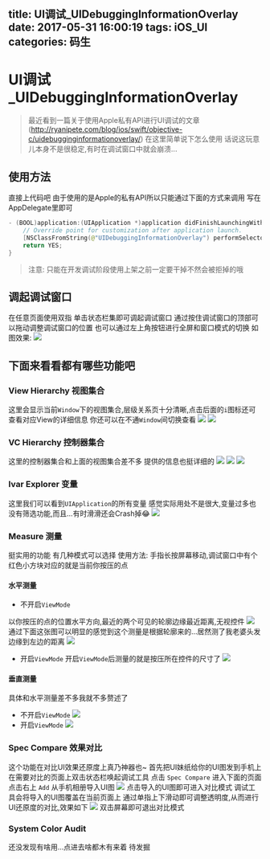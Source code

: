 title: UI调试_UIDebuggingInformationOverlay
date: 2017-05-31 16:00:19
tags: iOS_UI
categories: 码生
---

# UI调试_UIDebuggingInformationOverlay 

>最近看到一篇关于使用Apple私有API进行UI调试的文章(http://ryanipete.com/blog/ios/swift/objective-c/uidebugginginformationoverlay/)
>在这里简单说下怎么使用
>话说这玩意儿本身不是很稳定,有时在调试窗口中就会崩溃...

## 使用方法
直接上代码吧
由于使用的是Apple的私有API所以只能通过下面的方式来调用
写在AppDelegate里即可

```swift
- (BOOL)application:(UIApplication *)application didFinishLaunchingWithOptions:(NSDictionary *)launchOptions {
    // Override point for customization after application launch.
    [NSClassFromString(@"UIDebuggingInformationOverlay") performSelector:NSSelectorFromString(@"prepareDebuggingOverlay")];
    return YES;
}
```

>注意:
>只能在开发调试阶段使用上架之前一定要干掉不然会被拒掉的哦

## 调起调试窗口
在任意页面使用双指 单击状态栏集即可调起调试窗口
通过按住调试窗口的顶部可以拖动调整调试窗口的位置
也可以通过左上角按钮进行全屏和窗口模式的切换
如图效果:
![](http://ohfpqyfi7.bkt.clouddn.com/14962186443463.png)

## 下面来看看都有哪些功能吧
### View Hierarchy 视图集合
这里会显示当前```Window```下的视图集合,层级关系页十分清晰,点击后面的```i```图标还可查看对应View的详细信息
你还可以在不通```Window```间切换查看
![](http://ohfpqyfi7.bkt.clouddn.com/14962198828930.png)
![](http://ohfpqyfi7.bkt.clouddn.com/14962200654350.png)


### VC Hierarchy 控制器集合
这里的控制器集合和上面的视图集合差不多
提供的信息也挺详细的
![](http://ohfpqyfi7.bkt.clouddn.com/14962202375596.png)
![](http://ohfpqyfi7.bkt.clouddn.com/14962202461191.png)
![](http://ohfpqyfi7.bkt.clouddn.com/14962202549313.png)

### Ivar Explorer 变量
这里我们可以看到```UIApplication```的所有变量
感觉实际用处不是很大,变量过多也没有筛选功能,而且...有时滑滑还会Crash掉😂
![](http://ohfpqyfi7.bkt.clouddn.com/14962206787017.png)

### Measure 测量
挺实用的功能
有几种模式可以选择
使用方法: 
手指长按屏幕移动,调试窗口中有个红色小方块对应的就是当前你按压的点

#### 水平测量 
* 不开启```ViewMode```
 
 以你按压的点的位置水平方向,最近的两个可见的轮廓边缘最近距离,无视控件
 ![](http://ohfpqyfi7.bkt.clouddn.com/14962215907592.png)
 通过下面这张图可以明显的感觉到这个测量是根据轮廓来的...居然测了我老婆头发边缘到左边的距离
 ![](http://ohfpqyfi7.bkt.clouddn.com/14962222065291.png)

* 开启```ViewMode```
开启```ViewMode```后测量的就是按压所在控件的尺寸了
![](http://ohfpqyfi7.bkt.clouddn.com/14962228241136.png)

#### 垂直测量 
具体和水平测量差不多我就不多赘述了
* 不开启```ViewMode```
 ![](http://ohfpqyfi7.bkt.clouddn.com/14962216076414.png)
* 开启```ViewMode```
![](http://ohfpqyfi7.bkt.clouddn.com/14962227921357.png)

### Spec Compare 效果对比
这个功能在对比UI效果还原度上真乃神器也~
首先把UI妹纸给你的UI图发到手机上
在需要对比的页面上双击状态栏唤起调试工具
点击 ```Spec Compare``` 进入下面的页面
点击右上 ```Add``` 从手机相册导入UI图
![](http://ohfpqyfi7.bkt.clouddn.com/14962193092278.png)
点击导入的UI图即可进入对比模式
调试工具会将导入的UI图覆盖在当前页面上
通过单指上下滑动即可调整透明度,从而进行UI还原度的对比,效果如下
![](http://ohfpqyfi7.bkt.clouddn.com/14962193475733.png)
双击屏幕即可退出对比模式

### System Color Audit 
还没发现有啥用...点进去啥都木有来着
待发掘



